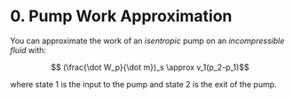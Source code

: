 # 0. Pump Work Approximation

You can approximate the work of an *isentropic* pump on an *incompressible fluid* with:

$$ (\frac{\dot W_p}{\dot m})_s \approx v_1(p_2-p_1)$$

where state $1$ is the input to the pump and state $2$ is the exit of the pump.

